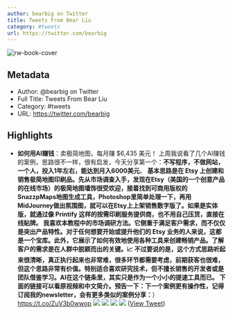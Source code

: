```yaml
---
author: bearbig on Twitter
title: Tweets From Bear Liu
category: #tweets
url: https://twitter.com/bearbig
---
```

![rw-book-cover](https://pbs.twimg.com/profile_images/803996540696084480/Z-uk8--s.jpg)

## Metadata
- Author: @bearbig on Twitter
- Full Title: Tweets From Bear Liu
- Category: #tweets
- URL: https://twitter.com/bearbig

## Highlights
- **如何用AI赚钱**：卖极简地图，每月赚 $6,435 美元！
  上周我说看了几个AI赚钱的案例，思路很不一样，很有启发，今天分享第一个：**不写程序，不做网站，一个人，投入1年左右，能达到月入6000美元**。
  **基本思路是在 Etsy 上创建和销售极简地图印刷品。**先从市场调查入手，发现在Etsy（美国的一个创意产品的在线市场）的极简地图墙饰很受欢迎，接着找到可商用版权的SnazzpMaps地图生成工具，Photoshop里简单处理一下，再用MidJourney做出氛围图，就可以在Etsy上上架销售数字版了。如果是实体版，就通过像 Printify 这样的按需印刷服务提供商，也不用自己压货，直接在线贴牌。
  我喜欢本教程中的市场调研方法。它侧重于满足客户需求，而不仅仅是突出产品特性。对于任何想要开始或提升他们的 Etsy 业务的人来说，这都是一个宝库。此外，它展示了如何有效地使用各种工具来创建畅销产品。了解客户的需求是在人群中脱颖而出的关键。📈
  不过要说的是，这个方式思路听起来很清晰，真正执行起来也非常难，很多环节都需要考虑，前期获客也很难，但这个思路非常有价值。特别适合喜欢研究技术，但不擅长销售的开发者或是团队借鉴学习。AI在这个链条里，其实只是作为一个小小的提速工具而已。
  下面的链接可以看原视频和中文简介。预告一下：下一个案例更有操作性，记**得订阅我的newsletter，会有更多类似的案例分享：**）
  https://t.co/ZuV3b0wwop
  ![](https://pbs.twimg.com/media/GQ1TXI4awAEeM0V.jpg)
  ![](https://pbs.twimg.com/media/GQ1TUxKbQAAGdvf.jpg)
  ![](https://pbs.twimg.com/media/GQ1TUxLaQAIKNYr.jpg)
  ![](https://pbs.twimg.com/media/GQ1TUxYb0AAPB_K.jpg) ([View Tweet](https://twitter.com/bearbig/status/1805190769399214321))
